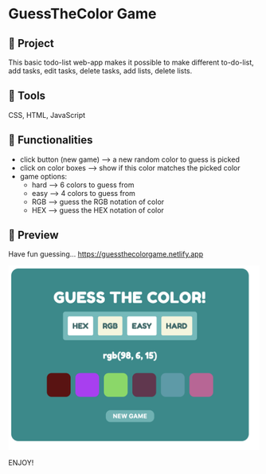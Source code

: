 # GuessTheColor Game

## 💬 Project 

This basic todo-list web-app makes it possible to make different to-do-list, add tasks, edit tasks, delete tasks, add lists, delete lists. 

## 💬 Tools 

CSS, HTML, JavaScript

## 💬 Functionalities

* click button (new game) --> a new random color to guess is picked
* click on color boxes --> show if this color matches the picked color
* game options:
    - hard --> 6 colors to guess from
    - easy --> 4 colors to guess from
    - RGB --> guess the RGB notation of color
    - HEX --> guess the HEX notation of color
    
## 🚀 Preview

Have fun guessing...
https://guessthecolorgame.netlify.app

![alt text](preview.png)

ENJOY!


